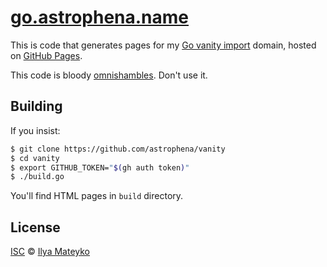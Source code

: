 # [go.astrophena.name](https://go.astrophena.name)

This is code that generates pages for my [Go vanity import](https://pkg.go.dev/cmd/go#hdr-Remote_import_paths)
domain, hosted on [GitHub Pages](https://pages.github.com).

This code is bloody [omnishambles](https://en.wikipedia.org/wiki/Omnishambles).
Don't use it.

## Building

If you insist:

```sh
$ git clone https://github.com/astrophena/vanity
$ cd vanity
$ export GITHUB_TOKEN="$(gh auth token)"
$ ./build.go
```

You'll find HTML pages in `build` directory.

## License

[ISC](LICENSE.md) © [Ilya Mateyko](https://github.com/astrophena)
